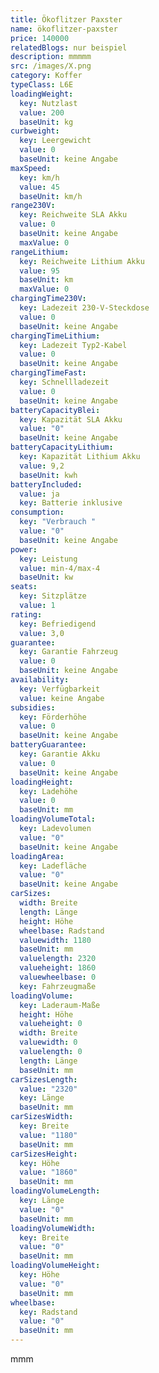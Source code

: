 ```yaml
---
title: Ökoflitzer Paxster
name: ökoflitzer-paxster
price: 140000
relatedBlogs: nur beispiel
description: mmmmm
src: /images/X.png
category: Koffer
typeClass: L6E
loadingWeight:
  key: Nutzlast
  value: 200
  baseUnit: kg
curbweight:
  key: Leergewicht
  value: 0
  baseUnit: keine Angabe
maxSpeed:
  key: km/h
  value: 45
  baseUnit: km/h
range230V:
  key: Reichweite SLA Akku
  value: 0
  baseUnit: keine Angabe
  maxValue: 0
rangeLithium:
  key: Reichweite Lithium Akku
  value: 95
  baseUnit: km
  maxValue: 0
chargingTime230V:
  key: Ladezeit 230-V-Steckdose
  value: 0
  baseUnit: keine Angabe
chargingTimeLithium:
  key: Ladezeit Typ2-Kabel
  value: 0
  baseUnit: keine Angabe
chargingTimeFast:
  key: Schnellladezeit
  value: 0
  baseUnit: keine Angabe
batteryCapacityBlei:
  key: Kapazität SLA Akku
  value: "0"
  baseUnit: keine Angabe
batteryCapacityLithium:
  key: Kapazität Lithium Akku
  value: 9,2
  baseUnit: kwh
batteryIncluded:
  value: ja
  key: Batterie inklusive
consumption:
  key: "Verbrauch "
  value: "0"
  baseUnit: keine Angabe
power:
  key: Leistung
  value: min-4/max-4
  baseUnit: kw
seats:
  key: Sitzplätze
  value: 1
rating:
  key: Befriedigend
  value: 3,0
guarantee:
  key: Garantie Fahrzeug
  value: 0
  baseUnit: keine Angabe
availability:
  key: Verfügbarkeit
  value: keine Angabe
subsidies:
  key: Förderhöhe
  value: 0
  baseUnit: keine Angabe
batteryGuarantee:
  key: Garantie Akku
  value: 0
  baseUnit: keine Angabe
loadingHeight:
  key: Ladehöhe
  value: 0
  baseUnit: mm
loadingVolumeTotal:
  key: Ladevolumen
  value: "0"
  baseUnit: keine Angabe
loadingArea:
  key: Ladefläche
  value: "0"
  baseUnit: keine Angabe
carSizes:
  width: Breite
  length: Länge
  height: Höhe
  wheelbase: Radstand
  valuewidth: 1180
  baseUnit: mm
  valuelength: 2320
  valueheight: 1860
  valuewheelbase: 0
  key: Fahrzeugmaße
loadingVolume:
  key: Laderaum-Maße
  height: Höhe
  valueheight: 0
  width: Breite
  valuewidth: 0
  valuelength: 0
  length: Länge
  baseUnit: mm
carSizesLength:
  value: "2320"
  key: Länge
  baseUnit: mm
carSizesWidth:
  key: Breite
  value: "1180"
  baseUnit: mm
carSizesHeight:
  key: Höhe
  value: "1860"
  baseUnit: mm
loadingVolumeLength:
  key: Länge
  value: "0"
  baseUnit: mm
loadingVolumeWidth:
  key: Breite
  value: "0"
  baseUnit: mm
loadingVolumeHeight:
  key: Höhe
  value: "0"
  baseUnit: mm
wheelbase:
  key: Radstand
  value: "0"
  baseUnit: mm
---
```


mmm
